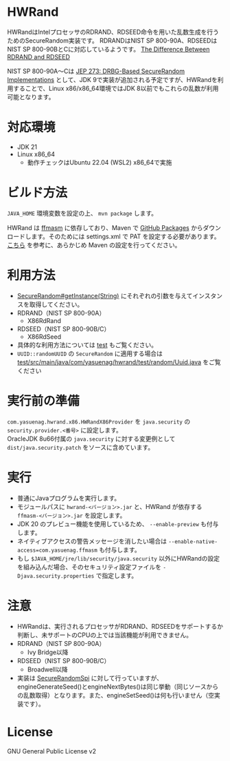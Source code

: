 HWRand
===================
HWRandはIntelプロセッサのRDRAND、RDSEED命令を用いた乱数生成を行うためのSecureRandom実装です。
RDRANDはNIST SP 800-90A、RDSEEDはNIST SP 800-90BとCに対応しているようです。
[The Difference Between RDRAND and RDSEED](https://software.intel.com/en-us/blogs/2012/11/17/the-difference-between-rdrand-and-rdseed)

NIST SP 800-90A～Cは [JEP 273: DRBG-Based SecureRandom Implementations](http://openjdk.java.net/jeps/273) として、JDK 9で実装が追加される予定ですが、HWRandを利用することで、Linux x86/x86_64環境ではJDK 8以前でもこれらの乱数が利用可能となります。

# 対応環境

* JDK 21
* Linux x86_64
    * 動作チェックはUbuntu 22.04 (WSL2) x86_64で実施

# ビルド方法

`JAVA_HOME` 環境変数を設定の上、 `mvn package` します。

HWRand は [ffmasm](https://github.com/YaSuenag/ffmasm) に依存しており、Maven で [GitHub Packages](https://github.com/YaSuenag/ffmasm/packages/) からダウンロードします。そのためには settings.xml で PAT を設定する必要があります。 [こちら](https://docs.github.com/en/packages/working-with-a-github-packages-registry/working-with-the-apache-maven-registry) を参考に、あらかじめ Maven の設定を行ってください。

# 利用方法

* [SecureRandom#getInstance(String)](http://docs.oracle.com/javase/jp/8/docs/api/java/security/SecureRandom.html#getInstance-java.lang.String-) にそれぞれの引数を与えてインスタンスを取得してください。
 * RDRAND（NIST SP 800-90A）
   * X86RdRand
 * RDSEED（NIST SP 800-90B/C）
   * X86RdSeed
* 具体的な利用方法については [test](test) もご覧ください。
* `UUID::randomUUID` の `SecureRandom` に適用する場合は [test/src/main/java/com/yasuenag/hwrand/test/random/Uuid.java](test/src/main/java/com/yasuenag/hwrand/test/random/Uuid.java) をご覧ください

# 実行前の準備

`com.yasuenag.hwrand.x86.HWRandX86Provider` を `java.security` の `security.provider.<番号>` に設定します。  
OracleJDK 8u66付属の `java.security` に対する変更例として `dist/java.security.patch` をソースに含めています。

# 実行

* 普通にJavaプログラムを実行します。
* モジュールパスに `hwrand-<バージョン>.jar` と、HWRand が依存する `ffmasm-<バージョン>.jar` を設定します。
* JDK 20 のプレビュー機能を使用しているため、 `--enable-preview` も付与します。
* ネイティブアクセスの警告メッセージを消したい場合は `--enable-native-access=com.yasuenag.ffmasm` も付与します。
* もし `$JAVA_HOME/jre/lib/security/java.security` 以外にHWRandの設定を組み込んだ場合、そのセキュリティ設定ファイルを `-Djava.security.properties` で指定します。

# 注意

* HWRandは、実行されるプロセッサがRDRAND、RDSEEDをサポートするか判断し、未サポートのCPUの上では当該機能が利用できません。
 * RDRAND（NIST SP 800-90A）
   * Ivy Bridge以降
 * RDSEED（NIST SP 800-90B/C）
   * Broadwell以降
* 実装は [SecureRandomSpi](http://docs.oracle.com/javase/jp/8/docs/api/java/security/SecureRandomSpi.html) に対して行っていますが、engineGenerateSeed()とengineNextBytes()は同じ挙動（同じソースからの乱数取得）となります。また、engineSetSeed()は何も行いません（空実装です）。

# License

GNU General Public License v2
